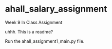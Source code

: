 # ahall_salary_assignment
Week 9 In Class Assignment

uhhh. This is a readme?

Run the ahall_assignment1_main.py file.

